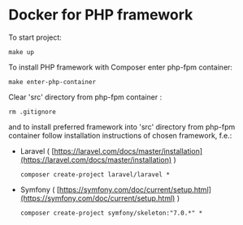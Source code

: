 # Docker for PHP framework

To start project:
```
make up
```

To install PHP framework with Composer enter php-fpm container:
```
make enter-php-container
```

Clear 'src' directory from php-fpm container :
```
rm .gitignore
```

and to install preferred framework into 'src' directory from php-fpm container follow installation instructions of chosen framework, f.e.: 
- Laravel ( [https://laravel.com/docs/master/installation](https://laravel.com/docs/master/installation) )
  ```
  composer create-project laravel/laravel *
  ```
- Symfony ( [https://symfony.com/doc/current/setup.html](https://symfony.com/doc/current/setup.html) )
  ```
  composer create-project symfony/skeleton:"7.0.*" *
  ```
